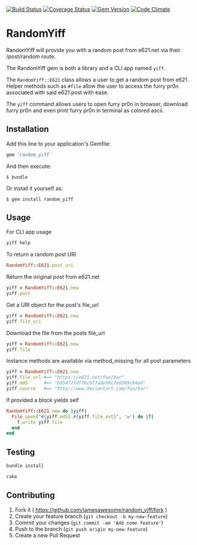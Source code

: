[![Build Status](https://travis-ci.org/JamesAwesome/random_yiff.svg?branch=master)](https://travis-ci.org/JamesAwesome/random_yiff)
[![Coverage Status](https://coveralls.io/repos/JamesAwesome/random_yiff/badge.svg)](https://coveralls.io/r/JamesAwesome/random_yiff)
[![Gem Version](https://badge.fury.io/rb/random_yiff.svg)](http://badge.fury.io/rb/random_yiff)
[![Code Climate](https://codeclimate.com/github/JamesAwesome/random_yiff/badges/gpa.svg)](https://codeclimate.com/github/JamesAwesome/random_yiff)
# RandomYiff

RandomYiff will provide you with a random post from e621.net via their /post/random route.

The RandomYiff gem is both a library and a CLI app named `yiff`.

The `RandomYiff::E621` class allows a user to get a random post from e621. Helper methods such
as `#file` allow the user to access the furry pr0n associated with said e621 post with ease.

The `yiff` command allows users to open furry pr0n in browser, download furry pr0n and
even print furry pr0n in terminal as colored ascii.

## Installation

Add this line to your application's Gemfile:

```ruby
gem 'random_yiff'
```

And then execute:

    $ bundle

Or install it yourself as:

    $ gem install random_yiff

## Usage

For CLI app usage

```bash
yiff help
```

To return a random post URI

```ruby
RandomYiff::E621.post_uri
```

Return the original post from e621.net

```ruby
yiff = RandomYiff::E621.new
yiff.post
```

Get a URI object for the post's file_url

```ruby
yiff = RandomYiff::E621.new
yiff.file_uri
```

Download the file from the posts file_url

```ruby
yiff = RandomYiff::E621.new
yiff.file
```

Instance methods are available via method_missing for all post parameters

```ruby
yiff = RandomYiff::E621.new
yiff.file_url #=> "https://e621.net/foo/bar"
yiff.md5      #=> "b95477fdff6cb77ade50c7e0389c84a0"
yiff.source   #=> "http://www.deviantart.com/foo/bar"
```

If provided a block yields self

```ruby
RandomYiff::E621.new do |yiff|
  File.open("#{yiff.md5}.#{yiff.file_ext}", 'w') do |f|
    f.write yiff.file
  end
end
```

## Testing
```ruby
bundle install

rake
```

## Contributing

1. Fork it ( https://github.com/jamesawesome/random_yiff/fork )
2. Create your feature branch (`git checkout -b my-new-feature`)
3. Commit your changes (`git commit -am 'Add some feature'`)
4. Push to the branch (`git push origin my-new-feature`)
5. Create a new Pull Request
